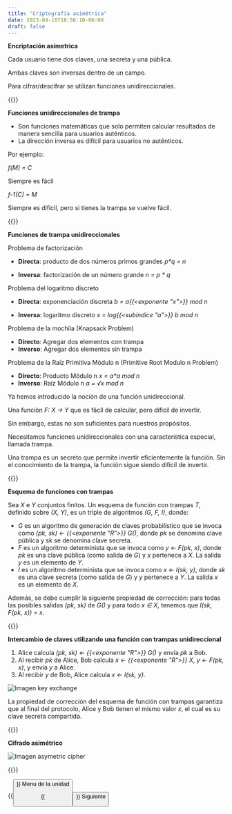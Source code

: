 ```yaml
---
title: "Criptografía asimétrica"
date: 2023-04-16T18:56:10-06:00
draft: false
---
```


**Encriptación asimetrica**

Cada usuario tiene dos claves, una secreta y una pública.

Ambas claves son inversas dentro de un campo.

Para cifrar/descifrar se utilizan funciones unidireccionales.

{{<salto>}}

**Funciones unidireccionales de trampa**

- Son funciones matemáticas que solo permiten calcular resultados de manera sencilla para usuarios auténticos.
- La dirección inversa es difícil para usuarios no auténticos.

Por ejemplo:

_f(M) = C_

Siempre es fácil

_f-1(C) = M_

Siempre es difícil, pero si tienes la trampa se vuelve fácil.

{{<salto>}}

**Funciones de trampa unidireccionales**

Problema de factorización

- **Directa**: producto de dos números primos grandes _p*q = n_

- **Inversa**: factorización de un número grande _n = p * q_

Problema del logaritmo discreto

- **Directa**: exponenciación discreta _b = a{{<exponente "x">}} mod n_

- **Inversa**: logaritmo discreto _x = log{{<subindice "a">}} b mod n_

Problema de la mochila (Knapsack Problem)

- **Directo**: Agregar dos elementos con trampa
- **Inverso**: Agregar dos elementos sin trampa

Problema de la Raíz Primitiva Módulo n (Primitive Root Modulo n Problem)

- **Directo**: Producto Módulo n _x = a*a mod n_
- **Inverso**: Raíz Módulo n _a = √x mod n_

Ya hemos introducido la noción de una función unidireccional.

Una función _F: X → Y_ que es fácil de calcular, pero difícil de invertir.

Sin embargo, estas no son suficientes para nuestros propósitos.

Necesitamos funciones unidireccionales con una característica especial, llamada trampa.

Una trampa es un secreto que permite invertir eficientemente la función. Sin el conocimiento de la trampa, la función sigue siendo difícil de invertir.

{{<salto>}}

**Esquema de funciones con trampas**

Sea _X_ e _Y_ conjuntos finitos. Un esquema de función con trampas _T_, definido sobre _(X, Y)_, es un triple de algoritmos _(G, F, I)_, donde:

- _G_ es un algoritmo de generación de claves probabilístico que se invoca como _(pk, sk) ← {{<exponente "R">}} G()_, donde _pk_ se denomina clave pública y sk se denomina clave secreta.
- _F_ es un algoritmo determinista que se invoca como _y ← F(pk, x)_, donde _pk_ es una clave pública (como salida de _G_) y _x_ pertenece a _X_. La salida _y_ es un elemento de _Y_.
- _I_ es un algoritmo determinista que se invoca como _x ← I(sk, y)_, donde _sk_ es una clave secreta (como salida de _G_) y _y_ pertenece a _Y_. La salida _x_ es un elemento de _X_.

Además, se debe cumplir la siguiente propiedad de corrección: para todas las posibles salidas _(pk, sk)_ de _G()_ y para todo _x ∈ X_, tenemos que _I(sk, F(pk, x)) = x_.

{{<salto>}}

**Intercambio de claves utilizando una función con trampas unidireccional**

1. Alice calcula _(pk, sk) ← {{<exponente "R">}} G()_ y envía _pk_ a Bob.
2. Al recibir _pk_ de Alice, Bob calcula _x ← {{<exponente "R">}} X_, _y ← F(pk, x)_, y envía _y_ a Alice.
3. Al recibir _y_ de Bob, Alice calcula _x ← I(sk, y)_.

![Imagen key exchange](/posts/img/unidad2/key_exchange.webp#center)

La propiedad de corrección del esquema de función con trampas garantiza que al final del protocolo, Alice y Bob tienen el mismo valor _x_, el cual es su clave secreta compartida.

{{<salto>}}

**Cifrado asimétrico**

![Imagen asymetric cipher](/posts/img/unidad2/asymmetric_cipher.webp#center)

{{<salto>}}

{{<button class=myButtonTwo relref="/posts/curso/unidad2/unidadDos.md">}} Menu de la unidad

{{<button class=myButton relref="/posts/curso/unidad2/criptografiaAsimetrica/video.md">}} Siguiente